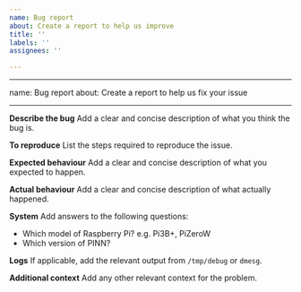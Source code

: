 ```yaml
---
name: Bug report
about: Create a report to help us improve
title: ''
labels: ''
assignees: ''

---
```


---
name: Bug report
about: Create a report to help us fix your issue

---


**Describe the bug**
Add a clear and concise description of what you think the bug is.

**To reproduce**
List the steps required to reproduce the issue.

**Expected behaviour**
Add a clear and concise description of what you expected to happen.

**Actual behaviour**
Add a clear and concise description of what actually happened.

**System**
Add answers to the following questions:

* Which model of Raspberry Pi? e.g. Pi3B+, PiZeroW
* Which version of PINN?

**Logs**
If applicable, add the relevant output from `/tmp/debug` or `dmesg`.

**Additional context**
Add any other relevant context for the problem.
